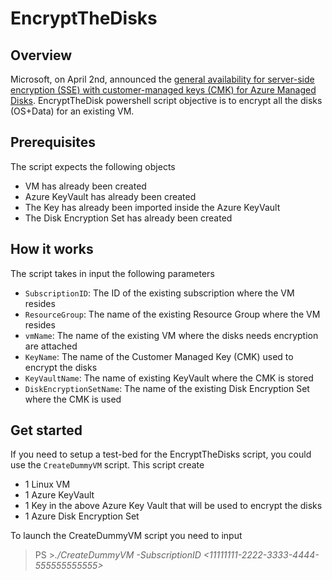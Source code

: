 # EncryptTheDisks
## Overview
Microsoft, on April 2nd, announced the [general availability for server-side encryption (SSE) with customer-managed keys (CMK) for Azure Managed Disks](<https://docs.microsoft.com/en-us/azure/virtual-machines/linux/disk-encryption>). EncryptTheDisk powershell script objective is to encrypt all the disks (OS+Data) for an existing VM.

## Prerequisites
The script expects the following objects
* VM has already been created 
* Azure KeyVault has already been created
* The Key has already been imported inside the Azure KeyVault
* The Disk Encryption Set has already been created

## How it works
The script takes in input the following parameters
* `SubscriptionID`: The ID of the existing subscription where the VM resides
* `ResourceGroup`: The name of the existing Resource Group where the VM resides
* `vmName`: The name of the existing VM where the disks needs encryption are attached
* `KeyName`: The name of the Customer Managed Key (CMK) used to encrypt the disks
* `KeyVaultName`: The name of existing KeyVault where the CMK is stored
* `DiskEncryptionSetName`: The name of the existing Disk Encryption Set where the CMK is used

## Get started
If you need to setup a test-bed for the EncryptTheDisks script, you could use the `CreateDummyVM` script. This script create
* 1 Linux VM
* 1 Azure KeyVault
* 1 Key in the above Azure Key Vault that will be used to encrypt the disks
* 1 Azure Disk Encryption Set

To launch the CreateDummyVM script you need to input 
> PS >*./CreateDummyVM -SubscriptionID <11111111-2222-3333-4444-555555555555>*


